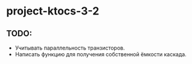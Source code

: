 # project-ktocs-3-2

## TODO:

- Учитывать параллельность транзисторов.
- Написать функцию для получения собственной ёмкости каскада.